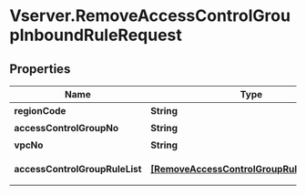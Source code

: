 # Vserver.RemoveAccessControlGroupInboundRuleRequest

## Properties
Name | Type | Description | Notes
------------ | ------------- | ------------- | -------------
**regionCode** | **String** | REGION코드 | [optional] 
**accessControlGroupNo** | **String** | ACG번호 | 
**vpcNo** | **String** | VPC번호 | 
**accessControlGroupRuleList** | [**[RemoveAccessControlGroupRuleParameter]**](RemoveAccessControlGroupRuleParameter.md) | ACGRule리스트 | 



